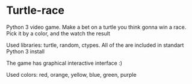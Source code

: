 # Turtle-race
Python 3 video game. Make a bet on a turtle you think gonna win a race. Pick it by a color, and the watch the result

Used libraries: turtle, random, ctypes. All of the are included in standart Python 3 install

The game has graphical interactive interface :)

Used colors: red, orange, yellow, blue, green, purple
